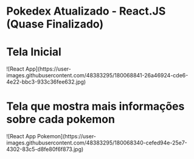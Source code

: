 # Pokedex Atualizado - React.JS (Quase Finalizado)

<h1>Tela Inicial</h1>
![React App](https://user-images.githubusercontent.com/48383295/180068841-26a46924-cde6-4e22-bbc3-933c36fee632.jpg)

<h1>Tela que mostra mais informações sobre cada pokemon</h1>
![React App Pokemon](https://user-images.githubusercontent.com/48383295/180068340-cefed94e-25e7-4302-83c5-d8fe80f6f873.jpg)
